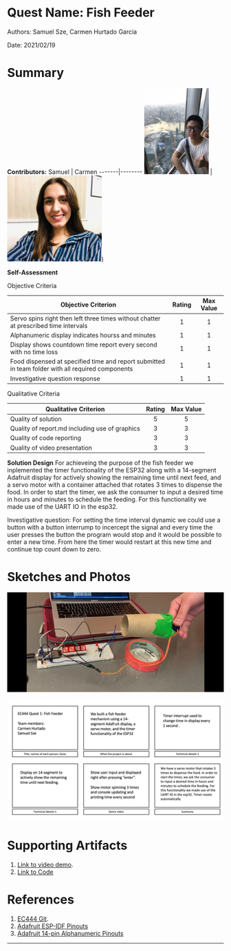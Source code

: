 # Quest Name: Fish Feeder
Authors: Samuel Sze, Carmen Hurtado Garcia

Date: 2021/02/19


# Summary
**Contributors:**
Samuel | Carmen 
-------|--------
<img src="images/samuel.jpg" width="" height="200" /> | <img src="images/carmen.jpg" width="" height = "200" />) 

**Self-Assessment**

Objective Criteria

| Objective Criterion | Rating | Max Value  | 
|---------------------------------------------|:-----------:|:---------:|
| Servo spins right then left three times without chatter at prescribed time intervals | 1 |  1     | 
| Alphanumeric display indicates hourss and minutes | 1 |  1     | 
| Display shows countdown time report every second with no time loss | 1 |  1     | 
| Food dispensed at specified time and report submitted in team folder with all required components | 1  |  1     | 
| Investigative question response | 1 |  1     | 


Qualitative Criteria


| Qualitative Criterion | Rating | Max Value  | 
|---------------------------------------------|:-----------:|:---------:|
| Quality of solution | 5 |  5     | 
| Quality of report.md including use of graphics | 3 |  3     | 
| Quality of code reporting | 3 |  3     | 
| Quality of video presentation | 3 |  3     | 


**Solution Design**
For achieveing the purpose of the fish feeder we inplemented the timer functionality of the ESP32 along with a 14-segment Adafruit display for actively showing the remaining time until next feed, and a servo motor with a container attached that rotates 3 times to dispense the food. In order to start the timer, we ask the consumer to input a desired time in hours and minutes to schedule the feeding. For this functionality we made use of the UART IO in the esp32. 

Investigative question: For setting the time interval dynamic we could use a button with a button interrump to incercept the signal and every time the user presses the button the program would stop and it would be possible to enter a new time. From here the timer would restart at this new time and continue top count down to zero. 


# Sketches and Photos
![Alt text](images/fishfeeder.jpg?raw=true "Title")

![Alt text](images/storyboard.png?raw=true "Storyboard")


# Supporting Artifacts
1. [Link to video demo](https://drive.google.com/file/d/1BxoE9Q_tHpfs4o9KIZqm0-4jItm41Xhm/view?usp=sharing).
2. [Link to Code](https://github.com/BU-EC444/TeamRocket-Sze-Hurtado/blob/master/quest-1/code/fishtank.c)


# References
1. [EC444 Git](https://github.com/BU-EC444/code-examples).
2. [Adafruit ESP-IDF Pinouts](https://learn.adafruit.com/adafruit-huzzah32-esp32-feather/pinouts)
3. [Adafruit 14-pin Alphanumeric Pinouts](https://learn.adafruit.com/14-segment-alpha-numeric-led-featherwing/usage#library-reference-4-14)
-----

